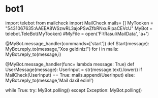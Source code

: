 # bot1
import telebot
from mailcheck import MailCheck
mails= []
MyTooken = "5431067635:AAEEA8WSzwRL3ajoPSwZfbRNxuRipaCEVcU"
MyBot = telebot.TeleBot(MyTooken)
#MyFile = open('F:\Rasul\MailData', 'a+')


@MyBot.message_handler(commands=['start'])
def Start(message):
    MyBot.reply_to(message,"Xos geldiniz!")
    for i in mails:
        MyBot.reply_to(message,i)

@MyBot.message_handler(func= lambda message: True)
def UserMessage(message):
    UserInput = str(message.text).lower()
    if MailCheck(UserInput) == True:
        mails.append(UserInput)
    else:
        MyBot.reply_to(message,'Mail daxil edin!')


while True:
    try:
        MyBot.polling()
    except Exception:
        MyBot.polling()
